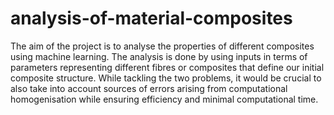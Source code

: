 # analysis-of-material-composites

The aim of the project is to analyse the properties of different composites using machine learning. The analysis is done by using inputs in terms of parameters representing different fibres or composites that define our initial composite structure. While tackling the two problems, it would be crucial to also take into account sources of errors arising from computational homogenisation while ensuring efficiency and minimal computational time.
